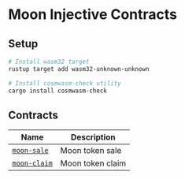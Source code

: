 # Moon Injective Contracts

## Setup

```bash
# Install wasm32 target
rustup target add wasm32-unknown-unknown

# Install cosmwasm-check utility
cargo install cosmwasm-check
```

## Contracts

| Name                                 | Description      |
| ------------------------------------ | ---------------- |
| [`moon-sale`](contracts/moon-sale)   | Moon token sale  |
| [`moon-claim`](contracts/moon-claim) | Moon token claim |
